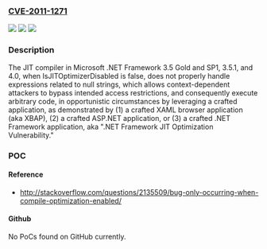 ### [CVE-2011-1271](https://cve.mitre.org/cgi-bin/cvename.cgi?name=CVE-2011-1271)
![](https://img.shields.io/static/v1?label=Product&message=n%2Fa&color=blue)
![](https://img.shields.io/static/v1?label=Version&message=n%2Fa&color=blue)
![](https://img.shields.io/static/v1?label=Vulnerability&message=n%2Fa&color=brighgreen)

### Description

The JIT compiler in Microsoft .NET Framework 3.5 Gold and SP1, 3.5.1, and 4.0, when IsJITOptimizerDisabled is false, does not properly handle expressions related to null strings, which allows context-dependent attackers to bypass intended access restrictions, and consequently execute arbitrary code, in opportunistic circumstances by leveraging a crafted application, as demonstrated by (1) a crafted XAML browser application (aka XBAP), (2) a crafted ASP.NET application, or (3) a crafted .NET Framework application, aka ".NET Framework JIT Optimization Vulnerability."

### POC

#### Reference
- http://stackoverflow.com/questions/2135509/bug-only-occurring-when-compile-optimization-enabled/

#### Github
No PoCs found on GitHub currently.

